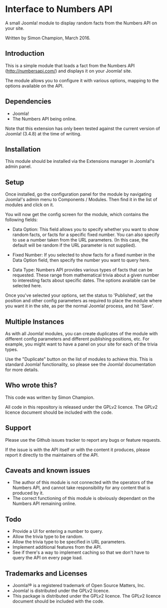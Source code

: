 Interface to Numbers API
========================

A small Joomla! module to display random facts from the Numbers API on your site.

Written by Simon Champion, March 2016.


Introduction
------------

This is a simple module that loads a fact from the Numbers API (http://numbersapi.com/) and displays it on your Joomla! site.

The module allows you to configure it with various options, mapping to the options available on the API.

Dependencies
------------

* Joomla!
* The Numbers API being online.

Note that this extension has only been tested against the current version of Joomla! (3.4.8) at the time of writing.


Installation
------------

This module should be installed via the Extensions manager in Joomla!'s admin panel.


Setup
-----

Once installed, go the configuration panel for the module by navigating Joomla!'s admin menu to Components / Modules. Then find it in the list of modules and click on it.

You will now get the config screen for the module, which contains the following fields:

* Data Option: This field allows you to specify whether you want to show random facts, or facts for a specific fixed number. You can also specify to use a number taken from the URL parameters. (In this case, the default will be random if the URL parameter is not supplied).

* Fixed Number: If you selected to show facts for a fixed number in the Data Option field, then specify the number you want to query here.

* Data Type: Numbers API provides various types of facts that can be requested. These range from mathematical trivia about a given number to interesting facts about specific dates. The options available can be selected here.

Once you've selected your options, set the status to 'Published', set the position and other config parameters as required to place the module where you want it in the site, as per the normal Joomla! process, and hit 'Save'.


Multiple Instances
------------------

As with all Joomla! modules, you can create duplicates of the module with different config parameters and different publishing positions, etc. For example, you might want to have a panel on your site for each of the trivia types.

Use the "Duplicate" button on the list of modules to achieve this. This is standard Joomla! functionality, so please see the Joomla! documentation for more details.


Who wrote this?
---------------

This code was written by Simon Champion.

All code in this repository is released under the GPLv2 licence. The GPLv2 licence document should be included with the code.


Support
-------

Please use the Github issues tracker to report any bugs or feature requests.

If the issue is with the API itself or with the content it produces, please report it directly to the maintainers of the API.


Caveats and known issues
------------------------

* The author of this module is not connected with the operators of the Numbers API, and cannot take responsibility for any content that is produced by it.
* The correct functioning of this module is obviously dependant on the Numbers API remaining online.


Todo
----

* Provide a UI for entering a number to query.
* Allow the trivia type to be random.
* Allow the trivia type to be specified in URL parameters.
* Implement additional features from the API.
* See if there's a way to implement caching so that we don't have to query the API on every page load.


Trademarks and Licenses
-----------------------

* Joomla!® is a registered trademark of Open Source Matters, Inc.
* Joomla! is distributed under the GPLv2 licence.
* This package is distributed under the GPLv2 licence. The GPLv2 licence document should be included with the code.
